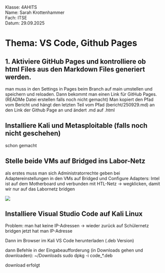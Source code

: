 Klasse: 4AHITS</br>
Name: Sarah Krottenhammer</br>
Fach: ITSE</br>
Datum: 29.09.2025

# Thema: VS Code, Github Pages
## 1. Aktiviere GitHub Pages und kontrolliere ob html Files aus den Markdown Files generiert werden.
man muss in den Settings in Pages beim Branch auf main umstellen und speichern und reloaden.
Dann bekommt man einen Link für GitHub Pages. (READMe Datei erstellen falls noch nicht gemacht)
Man kopiert den Pfad vom Bericht und hängt den letzten Teil vom Pfad (bericht/250929.md) an den Link der Github Page an und ändert .md auf .html

## Installiere Kali und Metasploitable (falls noch nicht geschehen)
schon gemacht 

## Stelle beide VMs auf Bridged ins Labor-Netz
als erstes muss man sich Administratorrechte geben
bei Adaptereinstellungen in den VMs auf Bridged und Configure Adapters: 
Intel ist auf dem Motherboard und verbunden mit HTL-Netz -> wegklicken, damit wir nur auf das Labornetz bridgen

![](https://github.com/user-attachments/assets/3ff8cd46-434b-42c6-9dc4-65c691e03f9a)

## Installiere Visual Studio Code auf Kali Linux
Problem: man hat keine IP-Adressen
-> wieder zurück auf Schülernetz bridgen 
jetzt hat man IP-Adresse

Dann im Browser im Kali VS Code herunterladen (.deb Version)

dann Befehle in der Eingabeaufforderung (in Downloads gehen und downloaden):
~/Downloads
sudo dpkg -i code_*.deb

download erfolgt 
